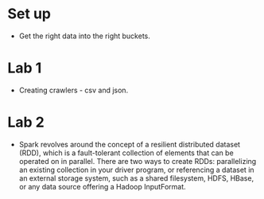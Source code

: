 # Set up
- Get the right data into the right buckets.

# Lab 1
- Creating crawlers - csv and json.

# Lab 2
- Spark revolves around the concept of a resilient distributed dataset (RDD), which is a fault-tolerant collection of elements that can be operated on in parallel. There are two ways to create RDDs: parallelizing an existing collection in your driver program, or referencing a dataset in an external storage system, such as a shared filesystem, HDFS, HBase, or any data source offering a Hadoop InputFormat.

 

